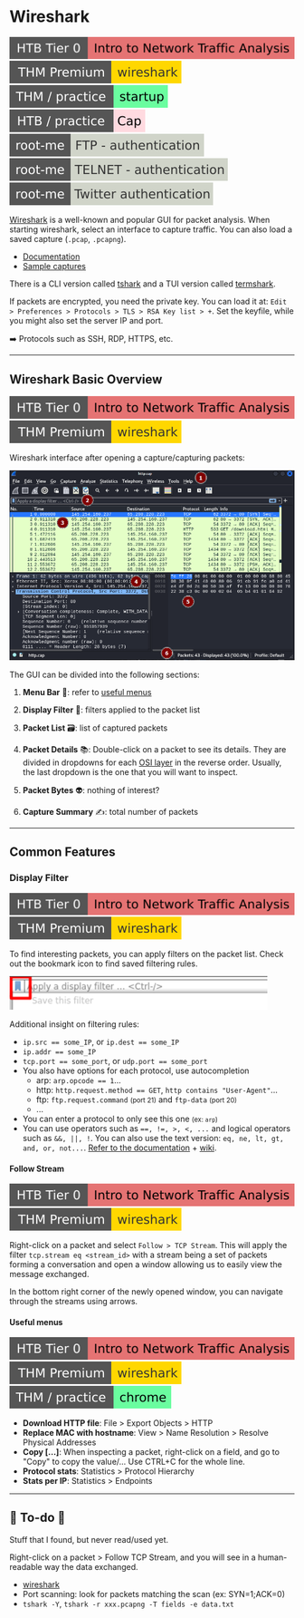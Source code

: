 # Wireshark

[![intro_to_network_traffic_analysis](../../../../../cybersecurity/_badges/htb/intro_to_network_traffic_analysis.svg)](https://academy.hackthebox.com/course/preview/intro-to-network-traffic-analysis)
[![wireshark](../../../../../cybersecurity/_badges/thmp/wireshark.svg)](https://tryhackme.com/room/wireshark)
[![startup](../../../../../cybersecurity/_badges/thm-p/startup.svg)](https://tryhackme.com/room/startup)
[![cap](../../../../../cybersecurity/_badges/htb-p/cap.svg)](https://app.hackthebox.com/machines/Cap)
[![ftp_authentication](../../../../../cybersecurity/_badges/rootme/network/ftp_authentication.svg)](https://www.root-me.org/en/Challenges/Network/FTP-authentication)
[![telnet_authentication](../../../../../cybersecurity/_badges/rootme/network/telnet_authentication.svg)](https://www.root-me.org/en/Challenges/Network/TELNET-authentication)
[![twitter_authentication](../../../../../cybersecurity/_badges/rootme/network/twitter_authentication.svg)](https://www.root-me.org/en/Challenges/Network/Twitter-authentication-101)

<div class="row row-cols-lg-2"><div>

[Wireshark](https://www.wireshark.org/download.html) is a well-known and popular GUI for packet analysis. When starting wireshark, select an interface to capture traffic. You can also load a saved capture (`.pcap`, `.pcapng`).

* [Documentation](https://www.wireshark.org/docs/)
* [Sample captures](https://wiki.wireshark.org/SampleCaptures)

There is a CLI version called [tshark](/operating-systems/networking/commands/index.md#command-tshark) and a TUI version called [termshark](/operating-systems/networking/commands/index.md#command-termshark).
</div><div>

If packets are encrypted, you need the private key. You can load it at: `Edit > Preferences > Protocols > TLS > RSA Key list > +`. Set the keyfile, while you might also set the server IP and port.

➡️ Protocols such as SSH, RDP, HTTPS, etc.
</div></div>

<hr class="sep-both">

## Wireshark Basic Overview

[![intro_to_network_traffic_analysis](../../../../../cybersecurity/_badges/htb/intro_to_network_traffic_analysis.svg)](https://academy.hackthebox.com/course/preview/intro-to-network-traffic-analysis)
[![wireshark](../../../../../cybersecurity/_badges/thmp/wireshark.svg)](https://tryhackme.com/room/wireshark)

<div class="row row-cols-lg-2"><div>

Wireshark interface after opening a capture/capturing packets:

![wireshark GUI](_images/wireshark.png)
</div><div>

The GUI can be divided into the following sections:

1. **Menu Bar** 🌾: refer to [useful menus](#useful-menus)

2. **Display Filter** 🥅: filters applied to the packet list

3. **Packet List** 🗃️: list of captured packets

4. **Packet Details** 📚: Double-click on a packet to see its details. They are divided in dropdowns for each [OSI layer](/operating-systems/networking/_knowledge/index.md#osi-model) in the reverse order. Usually, the last dropdown is the one that you will want to inspect.

5. **Packet Bytes** 👽: nothing of interest?

6. **Capture Summary** ✍️: total number of packets
</div></div>

<hr class="sep-both">

## Common Features

<div class="row row-cols-lg-2"><div>

### Display Filter

[![intro_to_network_traffic_analysis](../../../../../cybersecurity/_badges/htb/intro_to_network_traffic_analysis.svg)](https://academy.hackthebox.com/course/preview/intro-to-network-traffic-analysis)
[![wireshark](../../../../../cybersecurity/_badges/thmp/wireshark.svg)](https://tryhackme.com/room/wireshark)

To find interesting packets, you can apply filters on the packet list. Check out the bookmark icon to find saved filtering rules.

![Filter icon](_images/filter.png)

Additional insight on filtering rules:

* `ip.src == some_IP`, or `ip.dest == some_IP`
* `ip.addr == some_IP`
* `tcp.port == some_port`, or `udp.port == some_port`
* You also have options for each protocol, use autocompletion
  * arp: `arp.opcode == 1`...
  * http: `http.request.method == GET`, `http contains "User-Agent"`...
  * ftp: `ftp.request.command` <small>(port 21)</small> and `ftp-data` <small>(port 20)</small>
  * ...
* You can enter a protocol to only see this one <small>(ex: `arp`)</small>
* You can use operators such as `==, !=, >, <, ...` and logical operators such as `&&, ||, !`. You can also use the text version: `eq, ne, lt, gt, and, or, not...`. [Refer to the documentation](https://www.wireshark.org/docs/wsug_html_chunked/ChWorkBuildDisplayFilterSection.html) + [wiki](https://gitlab.com/wireshark/wireshark/-/wikis/CaptureFilters).
</div><div>

#### Follow Stream

[![intro_to_network_traffic_analysis](../../../../../cybersecurity/_badges/htb/intro_to_network_traffic_analysis.svg)](https://academy.hackthebox.com/course/preview/intro-to-network-traffic-analysis)
[![wireshark](../../../../../cybersecurity/_badges/thmp/wireshark.svg)](https://tryhackme.com/room/wireshark)

Right-click on a packet and select `Follow > TCP Stream`. This will apply the filter `tcp.stream eq <stream_id>` with a stream being a set of packets forming a conversation and open a window allowing us to easily view the message exchanged.

In the bottom right corner of the newly opened window, you can navigate through the streams using arrows.

#### Useful menus

[![intro_to_network_traffic_analysis](../../../../../cybersecurity/_badges/htb/intro_to_network_traffic_analysis.svg)](https://academy.hackthebox.com/course/preview/intro-to-network-traffic-analysis)
[![wireshark](../../../../../cybersecurity/_badges/thmp/wireshark.svg)](https://tryhackme.com/room/wireshark)
[![chrome](../../../../../cybersecurity/_badges/thm-p/chrome.svg)](https://tryhackme.com/room/chrome)

* **Download HTTP file**: File > Export Objects > HTTP
* **Replace MAC with hostname**: View > Name Resolution > Resolve Physical Addresses
* **Copy [...]**: When inspecting a packet, right-click on a field, and go to "Copy" to copy the value/... Use CTRL+C for the whole line.
* **Protocol stats**: Statistics > Protocol Hierarchy
* **Stats per IP**: Statistics > Endpoints
</div></div>

<hr class="sep-both">

## 👻 To-do 👻

Stuff that I found, but never read/used yet.

<div class="row row-cols-lg-2"><div>

Right-click on a packet > Follow TCP Stream, and you will see in a human-readable way the data exchanged.

* [wireshark](https://unit42.paloaltonetworks.com/wireshark-workshop-videos/)
* Port scanning: look for packets matching the scan (ex: SYN=1;ACK=0)
* `tshark -Y`, `tshark -r xxx.pcapng -T fields -e data.txt`
</div><div>
</div></div>